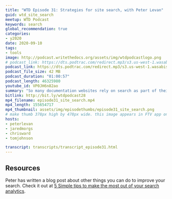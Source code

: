 ```yaml
---
title: "WTD Episode 31: Strategies for site search, with Peter Levan"
guid: wtd_site_search
meetup: WTD Podcast
keywords: search
global_recommendation: true
categories:
- y2020
date: 2020-09-10
tags:
- tools
image: http://podcast.writethedocs.org/assets/img/wtdpodcastlogo.png
# podcast_link: https://dts.podtrac.com/redirect.mp3/s3.us-west-1.wasabisys.com/writethedocs-podcast/episode29_wtd_salary_survey_wfh.mp3
podcast_link: https://dts.podtrac.com/redirect.mp3/s3.us-west-1.wasabisys.com/writethedocs-podcast/episode31_site_search.mp3
podcast_file_size: 42 MB
podcast_duration: "01:00:57"
podcast_length: 46325980
youtube_id: VP0JH6n82ao
summary: "So many documentation websites rely on search as part of their information architecture. But what do you actually need to consider if you want to make your site search return answers for users in relevant, efficient ways? Join Peter Levan from Funnelback with regular guests Chris, Jared, and Tom for a talk all about making search work well on your site. Some of the questions discussed include: Why can't you just let Google do the searching and indexing for you? Do you need to pay big money to get a site search tool? How do you make your docs site talk <i>robot</i>?"
bitlink: http://bit.ly/wtdpodcast28
mp4_filename: episode31_site_search.mp4
mp4_length: 155654717
mp4_thumbnail: assets/img/episodethumbs/episode31_site_search.png
# make thumb 378px high by 478px wide. this image appears in FTV app only
hosts:
- peterlevan
- jaredmorgs
- chrisward
- tomjohnson

transcript: transcripts/transcript_episode31.html
---
```


## Resources

Peter has written a blog post about other things you can do to improve your search. Check it out at [5 Simple tips to make the most out of your search analytics](https://www.funnelback.com/blog/5-simple-tips-to-make-the-most-out-of-your-search-analytics).
